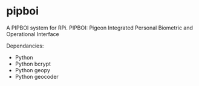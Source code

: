 # pipboi
A PIPBOI system for RPi.
PIPBOI: Pigeon Integrated Personal Biometric and Operational Interface

Dependancies:

- Python
- Python bcrypt
- Python geopy
- Python geocoder
